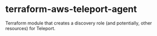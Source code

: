 # terraform-aws-teleport-agent

Terraform module that creates a discovery role (and potentially, other resources) 
for Teleport.

